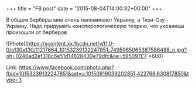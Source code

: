+++
title = "FB post"
date = "2015-08-04T14:00:32+00:00"
+++

В общем берберы мне очень напоминают Украину, а Тизи-Озу - Украину. Надо придумать конспирологическую теорию, что украинцы произошли от берберов

![Phote](https://scontent.xx.fbcdn.net/v/t1.0-0/s130x130/11217664_10153239132247851_7495965065387586488_n.jpg?oh=0246ad2ef318c6e51d14828430e79dfc&oe=595097E7 =600)


Link: https://www.facebook.com/photo.php?fbid=10153239132247851&set=a.10150919039202851.422766.630817850&type=3
